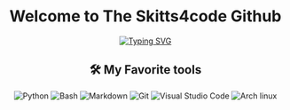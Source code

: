 <h1 align="center"> Welcome to The Skitts4code Github</h1>
<p align="center">
  <a href="https://git.io/typing-svg"><img src="https://readme-typing-svg.demolab.com?font=Josefin+Sans&pause=1000&color=59F731&random=false&width=435&lines=I+love+Building+In+Python;Reverse+Engineer+Android+Apps;Passions%3A+Ethical+Hacking+%26+Penetration+Testing" alt="Typing SVG" /></a>
</p>

<h2 align="center">
🛠️ My Favorite tools
</h2>

<p align="center">
  <img alt="Python" src="https://img.shields.io/badge/Python-14354C.svg?logo=python&logoColor=white"></a>
  <img alt="Bash" src="https://img.shields.io/badge/Bash-121011.svg?logo=gnu-bash&logoColor=white"></a>
  <img alt="Markdown" src="https://img.shields.io/badge/Markdown-000000.svg?logo=markdown&logoColor=white"></a>
  <img alt="Git" src="https://img.shields.io/badge/Git-F05033.svg?logo=git&logoColor=white"></a>
  <img alt="Visual Studio Code" src="https://img.shields.io/badge/Visual%20Studio%20Code-0078d7.svg?logo=visual-studio-code&logoColor=white"></a>
   <img alt="Arch linux" src="https://img.shields.io/badge/Arch%20Linux-000000.svg?logo=archlinux&logoColor=blue"></a>
  
</p>
<!--tml5
**skitts4code/skitts4code** is a ✨ _special_ ✨ repository because its `README.md` (this file) appears on your GitHub profile.

Here are some ideas to get you started:

- 🔭 I’m currently working on ...
- 🌱 I’m currently learning ...
- 👯 I’m looking to collaborate on ...
- 🤔 I’m looking for help with ...
- 💬 Ask me about ...
- 📫 How to reach me: ...
- 😄 Pronouns: ...
- ⚡ Fun fact: ...
-->
